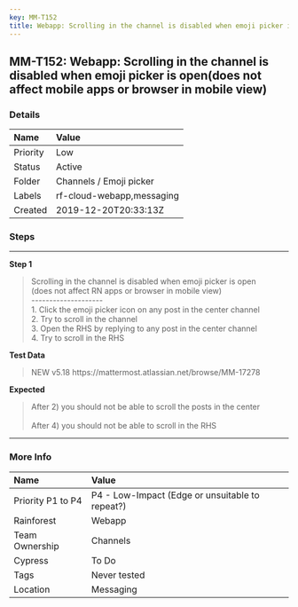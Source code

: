 ```yaml
---
key: MM-T152
title: Webapp: Scrolling in the channel is disabled when emoji picker is open(does not affect mobile apps or browser in mobile view)
---
```


## MM-T152: Webapp: Scrolling in the channel is disabled when emoji picker is open(does not affect mobile apps or browser in mobile view)

### Details

| Name     | Value                     |
| :------- | :------------------------ |
| Priority | Low                       |
| Status   | Active                    |
| Folder   | Channels / Emoji picker   |
| Labels   | rf-cloud-webapp,messaging |
| Created  | 2019-12-20T20:33:13Z      |

### Steps

<hr/>

**Step 1**

> <article>Scrolling in the channel is disabled when emoji picker is open<br />(does not affect RN apps or browser in mobile view)<br />--------------------<br />1. Click the emoji picker icon on any post in the center channel<br />2. Try to scroll in the channel<br />3. Open the RHS by replying to any post in the center channel<br />4. Try to scroll in the RHS</article>

**Test Data**

> <article>NEW v5.18 https://mattermost.atlassian.net/browse/MM-17278</article>

**Expected**

> <article>After 2) you should not be able to scroll the posts in the center<br /><br />After 4) you should not be able to scroll in the RHS</article>

<hr/>

### More Info

| Name              | Value                                           |
| :---------------- | :---------------------------------------------- |
| Priority P1 to P4 | P4 - Low-Impact (Edge or unsuitable to repeat?) |
| Rainforest        | Webapp                                          |
| Team Ownership    | Channels                                        |
| Cypress           | To Do                                           |
| Tags              | Never tested                                    |
| Location          | Messaging                                       |
